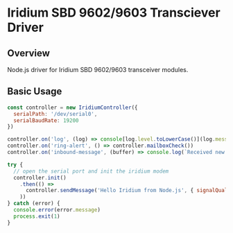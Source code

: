 # Iridium SBD 9602/9603 Transciever Driver

## Overview
Node.js driver for Iridium SBD 9602/9603 transceiver modules. 

## Basic Usage
```js
const controller = new IridiumController({
  serialPath: '/dev/serial0',
  serialBaudRate: 19200
})

controller.on('log', (log) => console[log.level.toLowerCase()](log.message));
controller.on('ring-alert', () => controller.mailboxCheck())
controller.on('inbound-message', (buffer) => console.log(`Received new message: ${buffer.toString()}`))

try {
  // open the serial port and init the iridium modem
  controller.init()
    .then(() => 
      controller.sendMessage('Hello Iridium from Node.js', { signalQuality: 2, compressed: false, binary: false }
    ))
} catch (error) {
  console.error(error.message)
  process.exit(1)
}
```